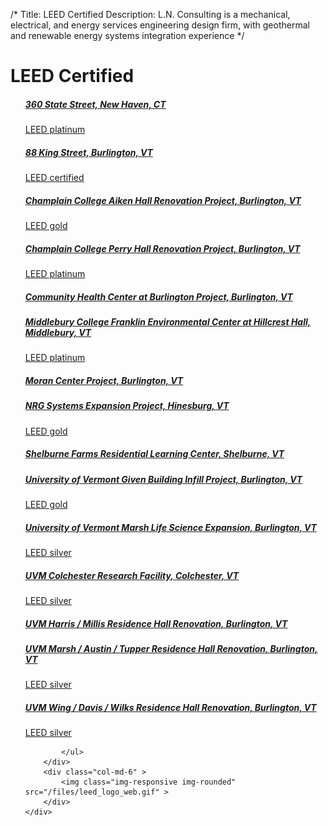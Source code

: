/*
Title: LEED Certified
Description: L.N. Consulting is a mechanical, electrical, and energy services engineering design firm, with geothermal and renewable energy systems integration experience
*/


# LEED Certified

<div>
	<div class="row">
		<div class="col-md-6" >
			<ul class="list-group">
							<a class="list-group-item" href="/portfolio/360-state-street" >
				<h5 class="list-group-item-heading">360 State Street, 	    New Haven, CT</h5>
				<p class="list-group-item-text small">LEED platinum</p>
			</a>
			<a class="list-group-item" href="/portfolio/leed/88-king-street" >
				<h5 class="list-group-item-heading">88 King Street, 	    Burlington, VT</h5>
				<p class="list-group-item-text small">
						    LEED certified
				</p>
			</a>
			<a class="list-group-item" href="/portfolio/leed/champlain-college-aiken-hall-renovation-project" >
				<h5 class="list-group-item-heading">Champlain College Aiken Hall Renovation Project, 	    Burlington, VT</h5>
				<p class="list-group-item-text small">LEED gold</p>
			</a>
			<a class="list-group-item" href="/portfolio/leed/champlain-college-perry-hall-renovation-project" >
				<h5 class="list-group-item-heading">Champlain College Perry Hall Renovation Project, 	    Burlington, VT</h5>
				<p class="list-group-item-text small">LEED platinum</p>
			</a>
			<a class="list-group-item" href="/portfolio/leed/community-health-center-at-burlington-project" >
				<h5 class="list-group-item-heading">Community Health Center at Burlington Project, 	    Burlington, VT</h5>
				<p class="list-group-item-text small"></p>
			</a>
			<a class="list-group-item" href="/portfolio/leed/middlebury-college-franklin-environmental-center-at-hillcrest-hall" >
				<h5 class="list-group-item-heading">Middlebury College Franklin Environmental Center at Hillcrest Hall, 	    Middlebury, VT</h5>
				<p class="list-group-item-text small">LEED platinum</p>
			</a>
			<a class="list-group-item" href="/portfolio/leed/burlington-city-of-%E2%80%93-moran-center-project" >
				<h5 class="list-group-item-heading">Moran Center Project, 	    Burlington, VT</h5>
				<p class="list-group-item-text small"></p>
			</a>
			<a class="list-group-item" href="/portfolio/leed/nrg-systems-expansion-project" >
				<h5 class="list-group-item-heading">NRG Systems Expansion Project, 	    Hinesburg, VT</h5>
				<p class="list-group-item-text small">LEED gold</p>
			</a>
			<a class="list-group-item" href="/portfolio/leed/shelburne-farms-residential-learning-center" >
				<h5 class="list-group-item-heading">Shelburne Farms Residential Learning Center, 	    Shelburne, VT</h5>
				<p class="list-group-item-text small"></p>
			</a>
			<a class="list-group-item" href="/portfolio/leed/university-of-vermont-%E2%80%93-given-building-infill-project" >
				<h5 class="list-group-item-heading">University of Vermont Given Building Infill Project, 	    Burlington, VT</h5>
				<p class="list-group-item-text small">LEED gold</p>
			</a>
			<a class="list-group-item" href="/portfolio/leed/university-of-vermont-%E2%80%93-marsh-life-science-expansion" >
				<h5 class="list-group-item-heading">University of Vermont Marsh Life Science Expansion, 	    Burlington, VT</h5>
				<p class="list-group-item-text small">
						    LEED silver
				</p>
			</a>
			<a class="list-group-item" href="/portfolio/leed/uvm-colchester-research-facility" >
				<h5 class="list-group-item-heading">UVM Colchester Research Facility, 	    Colchester, VT</h5>
				<p class="list-group-item-text small">
						    LEED silver
				</p>
			</a>
			<a class="list-group-item" href="/portfolio/leed/uvm-%E2%80%93-harris--millis-residence-hall-renovation" >
				<h5 class="list-group-item-heading">UVM Harris / Millis Residence Hall Renovation, 	    Burlington, VT</h5>
				<p class="list-group-item-text small"></p>
			</a>
			<a class="list-group-item" href="/portfolio/leed/uvm-%E2%80%93-marsh--austin--tupper-residence-hall-renovation" >
				<h5 class="list-group-item-heading">UVM Marsh / Austin / Tupper Residence Hall Renovation, 	    Burlington, VT</h5>
				<p class="list-group-item-text small">
						    LEED silver
				</p>
			</a>
			<a class="list-group-item" href="/portfolio/leed/uvm-%E2%80%93-wing--davis--wilks-residence-hall-renovation" >
				<h5 class="list-group-item-heading">UVM Wing / Davis / Wilks Residence Hall Renovation, 	    Burlington, VT</h5>
				<p class="list-group-item-text small">
						    LEED silver
				</p>
			</a>

			</ul>
		</div>
		<div class="col-md-6" >
			<img class="img-responsive img-rounded" src="/files/leed_logo_web.gif" >
		</div>
	</div>
</div>
			
